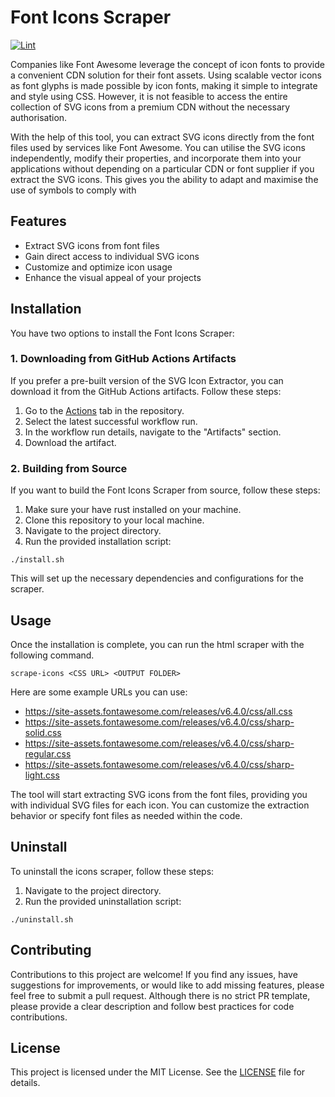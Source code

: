 # Font Icons Scraper

[![Lint](https://github.com/a-rustacean/font-icons-scraper/actions/workflows/lint.yml/badge.svg)](https://github.com/a-rustacean/font-icons-scraper/actions/workflows/lint.yml)

Companies like Font Awesome leverage the concept of icon fonts to provide a convenient CDN solution for their font assets. Using
scalable vector icons as font glyphs is made possible by icon fonts, making it simple to integrate and style using CSS. However,
it is not feasible to access the entire collection of SVG icons from a premium CDN without the necessary authorisation.

With the help of this tool, you can extract SVG icons directly from the font files used by services like Font Awesome. You can
utilise the SVG icons independently, modify their properties, and incorporate them into your applications without depending on a
particular CDN or font supplier if you extract the SVG icons. This gives you the ability to adapt and maximise the use of symbols
to comply with

## Features

- Extract SVG icons from font files
- Gain direct access to individual SVG icons
- Customize and optimize icon usage
- Enhance the visual appeal of your projects

## Installation

You have two options to install the Font Icons Scraper:

### 1. Downloading from GitHub Actions Artifacts

If you prefer a pre-built version of the SVG Icon Extractor, you can download it from the GitHub Actions artifacts. Follow these steps:

1. Go to the [Actions](../../actions/workflows/build.yml) tab in the repository.
2. Select the latest successful workflow run.
3. In the workflow run details, navigate to the "Artifacts" section.
4. Download the artifact.

### 2. Building from Source

If you want to build the Font Icons Scraper from source, follow these steps:

1. Make sure your have rust installed on your machine.
2. Clone this repository to your local machine.
3. Navigate to the project directory.
4. Run the provided installation script:

```shell
./install.sh
```

This will set up the necessary dependencies and configurations for the scraper.

## Usage

Once the installation is complete, you can run the html scraper with the following command.

```shell
scrape-icons <CSS URL> <OUTPUT FOLDER>
```

Here are some example URLs you can use:
- https://site-assets.fontawesome.com/releases/v6.4.0/css/all.css
- https://site-assets.fontawesome.com/releases/v6.4.0/css/sharp-solid.css
- https://site-assets.fontawesome.com/releases/v6.4.0/css/sharp-regular.css
- https://site-assets.fontawesome.com/releases/v6.4.0/css/sharp-light.css

The tool will start extracting SVG icons from the font files, providing you with individual SVG files for each icon.
You can customize the extraction behavior or specify font files as needed within the code.

## Uninstall

To uninstall the icons scraper, follow these steps:

1. Navigate to the project directory.
2. Run the provided uninstallation script:

```shell
./uninstall.sh
```

## Contributing

Contributions to this project are welcome! If you find any issues, have suggestions for improvements, or would like to add missing features,
please feel free to submit a pull request. Although there is no strict PR template, please provide a clear description and follow best
practices for code contributions.

## License

This project is licensed under the MIT License. See the [LICENSE](LICENSE) file for details.
